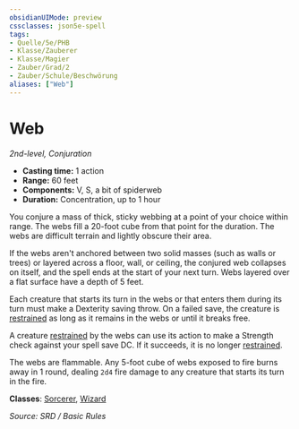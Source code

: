 ```yaml
---
obsidianUIMode: preview
cssclasses: json5e-spell
tags:
- Quelle/5e/PHB
- Klasse/Zauberer
- Klasse/Magier
- Zauber/Grad/2
- Zauber/Schule/Beschwörung
aliases: ["Web"]
---
```

# Web
*2nd-level, Conjuration*  

- **Casting time:** 1 action
- **Range:** 60 feet
- **Components:** V, S, a bit of spiderweb
- **Duration:** Concentration, up to 1 hour

You conjure a mass of thick, sticky webbing at a point of your choice within range. The webs fill a 20-foot cube from that point for the duration. The webs are difficult terrain and lightly obscure their area.

If the webs aren't anchored between two solid masses (such as walls or trees) or layered across a floor, wall, or ceiling, the conjured web collapses on itself, and the spell ends at the start of your next turn. Webs layered over a flat surface have a depth of 5 feet.

Each creature that starts its turn in the webs or that enters them during its turn must make a Dexterity saving throw. On a failed save, the creature is [restrained](rules/conditions.md#restrained) as long as it remains in the webs or until it breaks free.

A creature [restrained](rules/conditions.md#restrained) by the webs can use its action to make a Strength check against your spell save DC. If it succeeds, it is no longer [restrained](rules/conditions.md#restrained).

The webs are flammable. Any 5-foot cube of webs exposed to fire burns away in 1 round, dealing `2d4` fire damage to any creature that starts its turn in the fire.

**Classes**: [Sorcerer](../Charakteroptionen/Klassen/Zauberer.md), [Wizard](../Charakteroptionen/Klassen/Magier.md)

*Source: SRD / Basic Rules*